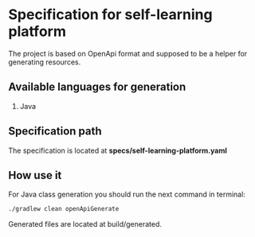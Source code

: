 # Specification for self-learning platform

The project is based on OpenApi format and supposed to be a helper for generating resources.

## Available languages for generation

1. Java

## Specification path

The specification is located at **specs/self-learning-platform.yaml**

## How use it

For Java class generation you should run the next command in terminal:
```bash
./gradlew clean openApiGenerate
```
Generated files are located at build/generated.